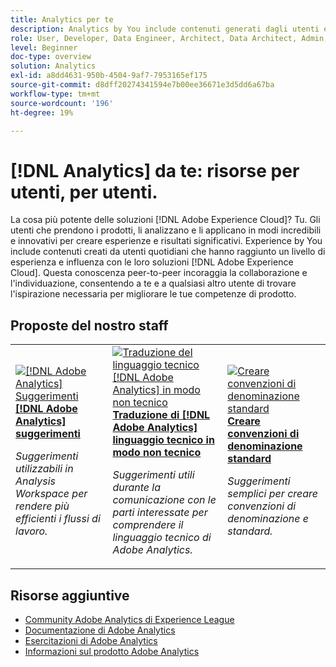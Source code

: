 ```yaml
---
title: Analytics per te
description: Analytics by You include contenuti generati dagli utenti e creati da utenti quotidiani che hanno raggiunto un livello di esperienza e influenza sulla propria conoscenza di Adobe Analytics.
role: User, Developer, Data Engineer, Architect, Data Architect, Admin, Leader
level: Beginner
doc-type: overview
solution: Analytics
exl-id: a8dd4631-950b-4504-9af7-7953165ef175
source-git-commit: d8dff20274341594e7b00ee36671e3d5dd6a67ba
workflow-type: tm+mt
source-wordcount: '196'
ht-degree: 19%

---
```


# [!DNL Analytics] da te: risorse per utenti, per utenti.

La cosa più potente delle soluzioni [!DNL Adobe Experience Cloud]? Tu. Gli utenti che prendono i prodotti, li analizzano e li applicano in modi incredibili e innovativi per creare esperienze e risultati significativi. Experience by You include contenuti creati da utenti quotidiani che hanno raggiunto un livello di esperienza e influenza con le loro soluzioni [!DNL Adobe Experience Cloud]. Questa conoscenza peer-to-peer incoraggia la collaborazione e l&#39;individuazione, consentendo a te e a qualsiasi altro utente di trovare l&#39;ispirazione necessaria per migliorare le tue competenze di prodotto.

<div id="recs-overview-body-1"></div>
<div id="recs-overview-body-2"></div>
<div id="recs-overview-body-3"></div>
<div id="recs-overview-body-4"></div>
<div id="recs-overview-body-5"></div>
<div id="recs-overview-body-6"></div>

<div id="staff-picks-section">

## Proposte del nostro staff

<table>
<tr>
  <td>
    <a href="/help/analytics/analysis-workspace/tips-and-tricks/right-click-tips-and-tricks-for-more-efficient-workflows.md">
      <img alt="[!DNL Adobe Analytics] Suggerimenti" src="https://video.tv.adobe.com/v/3417736?format=jpeg" />
    </a>
    <div>
      <a href="/help/analytics/analysis-workspace/tips-and-tricks/right-click-tips-and-tricks-for-more-efficient-workflows.md">
    <strong>[!DNL Adobe Analytics] suggerimenti</strong>
    </a>
    </div>
    <p>
    <em>Suggerimenti utilizzabili in Analysis Workspace per rendere più efficienti i flussi di lavoro.</em>
    <p>
  </td>
  <td>
    <a href="/help/marketo/programs/email-programs.md">
      <img alt="Traduzione del linguaggio tecnico [!DNL Adobe Analytics] in modo non tecnico" src="https://video.tv.adobe.com/v/342066?format=jpeg" />
    </a>
    <div>
      <a href="/help/analytics/administration/key-admin-skills/translating-adobe-analytics-technical-language.md">
    <strong>Traduzione di [!DNL Adobe Analytics] linguaggio tecnico in modo non tecnico</strong>
    </a>
    </div>
    <p>
    <em>Suggerimenti utili durante la comunicazione con le parti interessate per comprendere il linguaggio tecnico di Adobe Analytics.</em>
    <p>
  </td>
  <td>
    <a href="/help/analytics/administration/admin-tips/create-standardized-naming-conventions.md">
      <img alt="Creare convenzioni di denominazione standard" src="https://cdn.experienceleague.adobe.com/thumb/10531.jpg" />
    </a>
    <div>
      <a href="/help/analytics/administration/admin-tips/create-standardized-naming-conventions.md">
    <strong>Creare convenzioni di denominazione standard</strong>
    </a>
    </div>
    <p>
    <em>Suggerimenti semplici per creare convenzioni di denominazione e standard.</em>
    <p>
  </td>
</tr>
</table>

</div>

## Risorse aggiuntive

* [Community Adobe Analytics di Experience League](https://experienceleaguecommunities.adobe.com/t5/adobe-analytics/ct-p/adobe-analytics-community)
* [Documentazione di Adobe Analytics](https://experienceleague.adobe.com/docs/analytics.html?lang=it)
* [Esercitazioni di Adobe Analytics](https://experienceleague.adobe.com/docs/analytics-learn/tutorials/overview.html?lang=it)
* [Informazioni sul prodotto Adobe Analytics](https://business.adobe.com/products/analytics/adobe-analytics.html)
